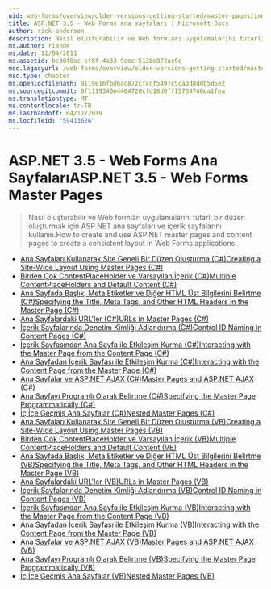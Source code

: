 ```yaml
---
uid: web-forms/overview/older-versions-getting-started/master-pages/index
title: ASP.NET 3.5 - Web Forms ana sayfaları | Microsoft Docs
author: rick-anderson
description: Nasıl oluşturabilir ve Web formları uygulamalarını tutarlı bir düzen oluşturmak için ASP.NET ana sayfaları ve içerik sayfalarını kullanın.
ms.author: riande
ms.date: 11/04/2011
ms.assetid: bc30f0ec-cf8f-4a33-9eee-513be872ac9c
msc.legacyurl: /web-forms/overview/older-versions-getting-started/master-pages
msc.type: chapter
ms.openlocfilehash: 9119e16fbd6ac872cfcdf5497c5ca3d8d0b5d5e2
ms.sourcegitcommit: 0f1119340e4464720cfd16d0ff15764746ea1fea
ms.translationtype: MT
ms.contentlocale: tr-TR
ms.lasthandoff: 04/17/2019
ms.locfileid: "59413626"
---
```

# <a name="aspnet-35---web-forms-master-pages"></a><span data-ttu-id="e2bd6-103">ASP.NET 3.5 - Web Forms Ana Sayfaları</span><span class="sxs-lookup"><span data-stu-id="e2bd6-103">ASP.NET 3.5 - Web Forms Master Pages</span></span>

> <span data-ttu-id="e2bd6-104">Nasıl oluşturabilir ve Web formları uygulamalarını tutarlı bir düzen oluşturmak için ASP.NET ana sayfaları ve içerik sayfalarını kullanın.</span><span class="sxs-lookup"><span data-stu-id="e2bd6-104">How to create and use ASP.NET master pages and content pages to create a consistent layout in Web Forms applications.</span></span>


- [<span data-ttu-id="e2bd6-105">Ana Sayfaları Kullanarak Site Geneli Bir Düzen Oluşturma (C#)</span><span class="sxs-lookup"><span data-stu-id="e2bd6-105">Creating a Site-Wide Layout Using Master Pages (C#)</span></span>](creating-a-site-wide-layout-using-master-pages-cs.md)
- [<span data-ttu-id="e2bd6-106">Birden Çok ContentPlaceHolder ve Varsayılan İçerik (C#)</span><span class="sxs-lookup"><span data-stu-id="e2bd6-106">Multiple ContentPlaceHolders and Default Content (C#)</span></span>](multiple-contentplaceholders-and-default-content-cs.md)
- [<span data-ttu-id="e2bd6-107">Ana Sayfada Başlık, Meta Etiketler ve Diğer HTML Üst Bilgilerini Belirtme (C#)</span><span class="sxs-lookup"><span data-stu-id="e2bd6-107">Specifying the Title, Meta Tags, and Other HTML Headers in the Master Page (C#)</span></span>](specifying-the-title-meta-tags-and-other-html-headers-in-the-master-page-cs.md)
- [<span data-ttu-id="e2bd6-108">Ana Sayfalardaki URL'ler (C#)</span><span class="sxs-lookup"><span data-stu-id="e2bd6-108">URLs in Master Pages (C#)</span></span>](urls-in-master-pages-cs.md)
- [<span data-ttu-id="e2bd6-109">İçerik Sayfalarında Denetim Kimliği Adlandırma (C#)</span><span class="sxs-lookup"><span data-stu-id="e2bd6-109">Control ID Naming in Content Pages (C#)</span></span>](control-id-naming-in-content-pages-cs.md)
- [<span data-ttu-id="e2bd6-110">İçerik Sayfasından Ana Sayfa ile Etkileşim Kurma (C#)</span><span class="sxs-lookup"><span data-stu-id="e2bd6-110">Interacting with the Master Page from the Content Page (C#)</span></span>](interacting-with-the-master-page-from-the-content-page-cs.md)
- [<span data-ttu-id="e2bd6-111">Ana Sayfadan İçerik Sayfası ile Etkileşim Kurma (C#)</span><span class="sxs-lookup"><span data-stu-id="e2bd6-111">Interacting with the Content Page from the Master Page (C#)</span></span>](interacting-with-the-content-page-from-the-master-page-cs.md)
- [<span data-ttu-id="e2bd6-112">Ana Sayfalar ve ASP.NET AJAX (C#)</span><span class="sxs-lookup"><span data-stu-id="e2bd6-112">Master Pages and ASP.NET AJAX (C#)</span></span>](master-pages-and-asp-net-ajax-cs.md)
- [<span data-ttu-id="e2bd6-113">Ana Sayfayı Programlı Olarak Belirtme (C#)</span><span class="sxs-lookup"><span data-stu-id="e2bd6-113">Specifying the Master Page Programmatically (C#)</span></span>](specifying-the-master-page-programmatically-cs.md)
- [<span data-ttu-id="e2bd6-114">İç İçe Geçmiş Ana Sayfalar (C#)</span><span class="sxs-lookup"><span data-stu-id="e2bd6-114">Nested Master Pages (C#)</span></span>](nested-master-pages-cs.md)
- [<span data-ttu-id="e2bd6-115">Ana Sayfaları Kullanarak Site Geneli Bir Düzen Oluşturma (VB)</span><span class="sxs-lookup"><span data-stu-id="e2bd6-115">Creating a Site-Wide Layout Using Master Pages (VB)</span></span>](creating-a-site-wide-layout-using-master-pages-vb.md)
- [<span data-ttu-id="e2bd6-116">Birden Çok ContentPlaceHolder ve Varsayılan İçerik (VB)</span><span class="sxs-lookup"><span data-stu-id="e2bd6-116">Multiple ContentPlaceHolders and Default Content (VB)</span></span>](multiple-contentplaceholders-and-default-content-vb.md)
- [<span data-ttu-id="e2bd6-117">Ana Sayfada Başlık, Meta Etiketler ve Diğer HTML Üst Bilgilerini Belirtme (VB)</span><span class="sxs-lookup"><span data-stu-id="e2bd6-117">Specifying the Title, Meta Tags, and Other HTML Headers in the Master Page (VB)</span></span>](specifying-the-title-meta-tags-and-other-html-headers-in-the-master-page-vb.md)
- [<span data-ttu-id="e2bd6-118">Ana Sayfalardaki URL'ler (VB)</span><span class="sxs-lookup"><span data-stu-id="e2bd6-118">URLs in Master Pages (VB)</span></span>](urls-in-master-pages-vb.md)
- [<span data-ttu-id="e2bd6-119">İçerik Sayfalarında Denetim Kimliği Adlandırma (VB)</span><span class="sxs-lookup"><span data-stu-id="e2bd6-119">Control ID Naming in Content Pages (VB)</span></span>](control-id-naming-in-content-pages-vb.md)
- [<span data-ttu-id="e2bd6-120">İçerik Sayfasından Ana Sayfa ile Etkileşim Kurma (VB)</span><span class="sxs-lookup"><span data-stu-id="e2bd6-120">Interacting with the Master Page from the Content Page (VB)</span></span>](interacting-with-the-master-page-from-the-content-page-vb.md)
- [<span data-ttu-id="e2bd6-121">Ana Sayfadan İçerik Sayfası ile Etkileşim Kurma (VB)</span><span class="sxs-lookup"><span data-stu-id="e2bd6-121">Interacting with the Content Page from the Master Page (VB)</span></span>](interacting-with-the-content-page-from-the-master-page-vb.md)
- [<span data-ttu-id="e2bd6-122">Ana Sayfalar ve ASP.NET AJAX (VB)</span><span class="sxs-lookup"><span data-stu-id="e2bd6-122">Master Pages and ASP.NET AJAX (VB)</span></span>](master-pages-and-asp-net-ajax-vb.md)
- [<span data-ttu-id="e2bd6-123">Ana Sayfayı Programlı Olarak Belirtme (VB)</span><span class="sxs-lookup"><span data-stu-id="e2bd6-123">Specifying the Master Page Programmatically (VB)</span></span>](specifying-the-master-page-programmatically-vb.md)
- [<span data-ttu-id="e2bd6-124">İç İçe Geçmiş Ana Sayfalar (VB)</span><span class="sxs-lookup"><span data-stu-id="e2bd6-124">Nested Master Pages (VB)</span></span>](nested-master-pages-vb.md)
